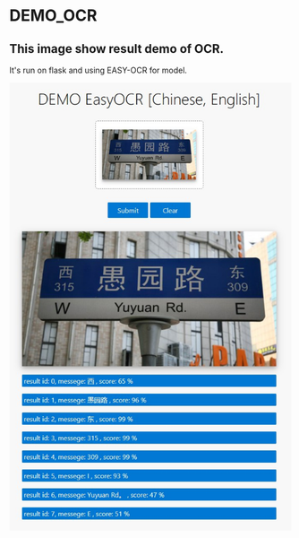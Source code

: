 # DEMO_OCR

## This image show result demo of OCR. 
It's run on flask and using EASY-OCR for model.

![alt text](https://github.com/IZZARA-URA/DEMO_OCR/blob/master/images/image.jpg)

